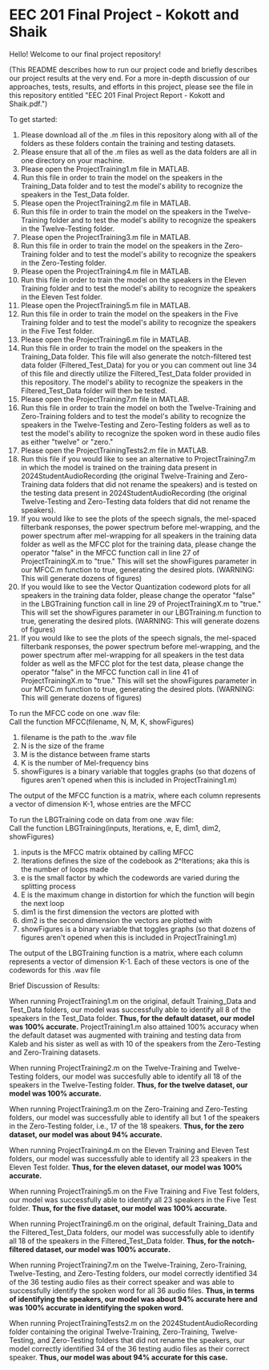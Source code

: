 # EEC 201 Final Project - Kokott and Shaik
Hello! Welcome to our final project repository!

(This README describes how to run our project code and briefly describes our project results at the very end. For a more in-depth discussion of our approaches, tests, results, and efforts in this project, please see the file in this repository entitled "EEC 201 Final Project Report - Kokott and Shaik.pdf.")

To get started:
1. Please download all of the .m files in this repository along with all of the folders as these folders contain the training and testing datasets.
2. Please ensure that all of the .m files as well as the data folders are all in one directory on your machine.
3. Please open the ProjectTraining1.m file in MATLAB.
4. Run this file in order to train the model on the speakers in the Training_Data folder and to test the model's ability to recognize the speakers in the Test_Data folder.
5. Please open the ProjectTraining2.m file in MATLAB.
6. Run this file in order to train the model on the speakers in the Twelve-Training folder and to test the model's ability to recognize the speakers in the Twelve-Testing folder.
7. Please open the ProjectTraining3.m file in MATLAB.
8. Run this file in order to train the model on the speakers in the Zero-Training folder and to test the model's ability to recognize the speakers in the Zero-Testing folder.
9. Please open the ProjectTraining4.m file in MATLAB.
10. Run this file in order to train the model on the speakers in the Eleven Training folder and to test the model's ability to recognize the speakers in the Eleven Test folder.
11. Please open the ProjectTraining5.m file in MATLAB.
12. Run this file in order to train the model on the speakers in the Five Training folder and to test the model's ability to recognize the speakers in the Five Test folder.
13. Please open the ProjectTraining6.m file in MATLAB.
14. Run this file in order to train the model on the speakers in the Training_Data folder. This file will also generate the notch-filtered test data folder (Filtered_Test_Data) for you or you can comment out line 34 of this file and directly utilize the Filtered_Test_Data folder provided in this repository. The model's ability to recognize the speakers in the Filtered_Test_Data folder will then be tested.
15. Please open the ProjectTraining7.m file in MATLAB.
16. Run this file in order to train the model on both the Twelve-Training and Zero-Training folders and to test the model's ability to recognize the speakers in the Twelve-Testing and Zero-Testing folders as well as to test the model's ability to recognize the spoken word in these audio files as either "twelve" or "zero."
17. Please open the ProjectTrainingTests2.m file in MATLAB.
18. Run this file if you would like to see an alternative to ProjectTraining7.m in which the model is trained on the training data present in 2024StudentAudioRecording (the original Twelve-Training and Zero-Training data folders that did not rename the speakers) and is tested on the testing data present in 2024StudentAudioRecording (the original Twelve-Testing and Zero-Testing data folders that did not rename the speakers).
19. If you would like to see the plots of the speech signals, the mel-spaced filterbank responses, the power spectrum before mel-wrapping, and the power spectrum after mel-wrapping for all speakers in the training data folder as well as the MFCC plot for the training data, please change the operator "false" in the MFCC function call in line 27 of ProjectTrainingX.m to "true." This will set the showFigures parameter in our MFCC.m function to true, generating the desired plots. (WARNING: This will generate dozens of figures)
20. If you would like to see the Vector Quantization codeword plots for all speakers in the training data folder, please change the operator "false" in the LBGTraining function call in line 29 of ProjectTrainingX.m to "true." This will set the showFigures parameter in our LBGTraining.m function to true, generating the desired plots. (WARNING: This will generate dozens of figures)
21. If you would like to see the plots of the speech signals, the mel-spaced filterbank responses, the power spectrum before mel-wrapping, and the power spectrum after mel-wrapping for all speakers in the test data folder as well as the MFCC plot for the test data, please change the operator "false" in the MFCC function call in line 41 of ProjectTrainingX.m to "true." This will set the showFigures parameter in our MFCC.m function to true, generating the desired plots. (WARNING: This will generate dozens of figures)


To run the MFCC code on one .wav file:  
Call the function MFCC(filename, N, M, K, showFigures)  
1. filename is the path to the .wav file  
2. N is the size of the frame  
3. M is the distance between frame starts  
4. K is the number of Mel-frequency bins  
5. showFigures is a binary variable that toggles graphs (so that dozens of figures aren't opened when this is included in ProjectTraining1.m)

The output of the MFCC function is a matrix, where each column represents a vector of dimension K-1, whose entries are the MFCC


To run the LBGTraining code on data from one .wav file:  
Call the function LBGTraining(inputs, Iterations, e, E, dim1, dim2, showFigures)  
1. inputs is the MFCC matrix obtained by calling MFCC
2. Iterations defines the size of the codebook as 2^Iterations; aka this is the number of loops made
3. e is the small factor by which the codewords are varied during the splitting process
4. E is the maximum change in distortion for which the function will begin the next loop
5. dim1 is the first dimension the vectors are plotted with
6. dim2 is the second dimension the vectors are plotted with
7. showFigures is a binary variable that toggles graphs (so that dozens of figures aren't opened when this is included in ProjectTraining1.m)

The output of the LBGTraining function is a matrix, where each column represents a vector of dimension K-1. Each of these vectors is one of the codewords for this .wav file

Brief Discussion of Results:

When running ProjectTraining1.m on the original, default Training_Data and Test_Data folders, our model was successfully able to identify all 8 of the speakers in the Test_Data folder. **Thus, for the default dataset, our model was 100% accurate.** ProjectTraining1.m also attained 100% accuracy when the default dataset was augmented with training and testing data from Kaleb and his sister as well as with 10 of the speakers from the Zero-Testing and Zero-Training datasets.

When running ProjectTraining2.m on the Twelve-Training and Twelve-Testing folders, our model was succesfully able to identify all 18 of the speakers in the Twelve-Testing folder. **Thus, for the twelve dataset, our model was 100% accurate.**

When running ProjectTraining3.m on the Zero-Training and Zero-Testing folders, our model was successfully able to identify all but 1 of the speakers in the Zero-Testing folder, i.e., 17 of the 18 speakers. **Thus, for the zero dataset, our model was about 94% accurate.**

When running ProjectTraining4.m on the Eleven Training and Eleven Test folders, our model was successfully able to identify all 23 speakers in the Eleven Test folder. **Thus, for the eleven dataset, our model was 100% accurate.**

When running ProjectTraining5.m on the Five Training and Five Test folders, our model was successfully able to identify all 23 speakers in the Five Test folder. **Thus, for the five dataset, our model was 100% accurate.**

When running ProjectTraining6.m on the original, default Training_Data and the Filtered_Test_Data folders, our model was successfully able to identify all 18 of the speakers in the Filtered_Test_Data folder. **Thus, for the notch-filtered dataset, our model was 100% accurate.**

When running ProjectTraining7.m on the Twelve-Training, Zero-Training, Twelve-Testing, and Zero-Testing folders, our model correctly identified 34 of the 36 testing audio files as their correct speaker and was able to successfully identify the spoken word for all 36 audio files. **Thus, in terms of identifying the speakers, our model was about 94% accurate here and was 100% accurate in identifying the spoken word.**

When running ProjectTrainingTests2.m on the 2024StudentAudioRecording folder containing the original Twelve-Training, Zero-Training, Twelve-Testing, and Zero-Testing folders that did not rename the speakers, our model correctly identified 34 of the 36 testing audio files as their correct speaker. **Thus, our model was about 94% accurate for this case.**
